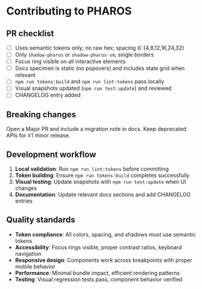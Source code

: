 # Contributing to PHAROS

## PR checklist
- [ ] Uses semantic tokens only; no raw hex; spacing ∈ {4,8,12,16,24,32}
- [ ] Only `shadow-pharos` or `shadow-pharos-sm`; single borders
- [ ] Focus ring visible on all interactive elements
- [ ] Docs specimen is static (no popovers) and includes state grid when relevant
- [ ] `npm run tokens:build` and `npm run lint:tokens` pass locally
- [ ] Visual snapshots updated (`npm run test:update`) and reviewed
- [ ] CHANGELOG entry added

## Breaking changes
Open a Major PR and include a migration note in docs. Keep deprecated APIs for ≥1 minor release.

## Development workflow
1. **Local validation**: Run `npm run lint:tokens` before committing
2. **Token building**: Ensure `npm run tokens:build` completes successfully
3. **Visual testing**: Update snapshots with `npm run test:update` when UI changes
4. **Documentation**: Update relevant docs sections and add CHANGELOG entries

## Quality standards
- **Token compliance**: All colors, spacing, and shadows must use semantic tokens
- **Accessibility**: Focus rings visible, proper contrast ratios, keyboard navigation
- **Responsive design**: Components work across breakpoints with proper mobile behavior
- **Performance**: Minimal bundle impact, efficient rendering patterns
- **Testing**: Visual regression tests pass, component behavior verified
